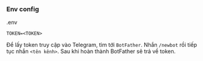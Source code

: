 ### Env config

.env

    TOKEN=<TOKEN>

Để lấy token truy cập vào Telegram, tìm tới `BotFather`. Nhắn `/newbot` rồi tiếp tục nhắn `<tên kênh>`. Sau khi hoàn thành BotFather sẽ trả về token.
